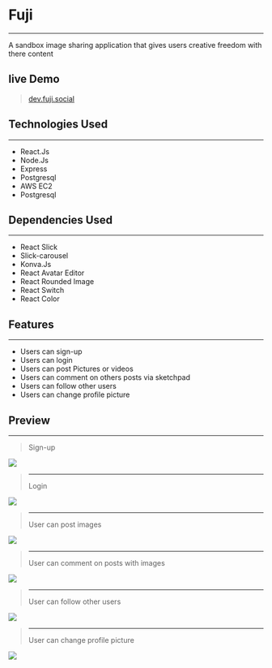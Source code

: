 # Fuji 
---
 A sandbox image sharing application that gives users creative freedom with there content

## live Demo
>[dev.fuji.social](dev.fuji.social)

## Technologies Used
---
- React.Js
- Node.Js
- Express
- Postgresql
- AWS EC2
- Postgresql
## Dependencies Used
---
- React Slick
- Slick-carousel
- Konva.Js
- React Avatar Editor
- React Rounded Image
- React Switch
- React Color
## Features
---
- Users can sign-up
- Users can login
- Users can post Pictures or videos
- Users can comment on others posts via sketchpad
- Users can follow other users
- Users can change profile picture

## Preview
---
>Sign-up

![](./preview/Fuji-sign-in-2.gif)
> ---
>Login

![](./preview/Fuji-sign-in-real.gif)
> ---
>User can post images

![](./preview/Fuji-User-can-Post-Images.gif)
> ---
>User can comment on posts with images

![](./preview/Fuji-User-can-Comment-On-Post-With-Pictures.gif)
> ---
>User can follow other users

![](./preview/Fuji-User-can-Follow-Other-Users.gif)
> ---
>User can change profile picture

![](./preview/Fuji-User-can-Change-Profile-Picture.gif)
> 

